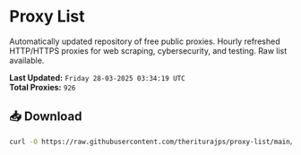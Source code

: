 # Proxy List

Automatically updated repository of free public proxies. Hourly refreshed HTTP/HTTPS proxies for web scraping, cybersecurity, and testing. Raw list available.

**Last Updated:** `Friday 28-03-2025 03:34:19 UTC`  
**Total Proxies:** `926`

## 📥 Download
```bash
curl -O https://raw.githubusercontent.com/theriturajps/proxy-list/main/proxies.txt

